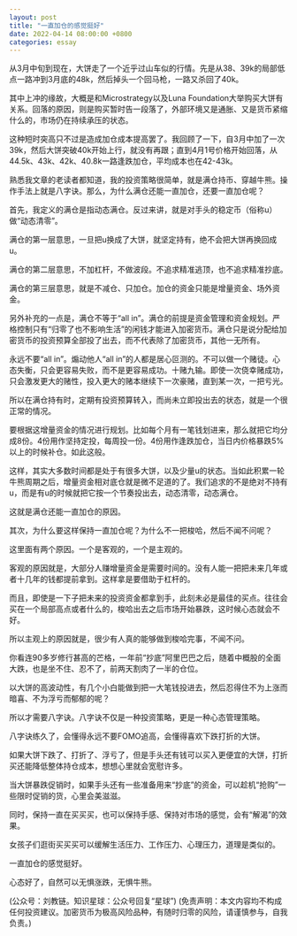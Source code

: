 ```yaml
---
layout: post
title: "一直加仓的感觉挺好"
date: 2022-04-14 08:00:00 +0800
categories: essay
---
```


从3月中旬到现在，大饼走了一个近乎过山车似的行情。先是从38、39k的局部低点一路冲到3月底的48k，然后掉头一个回马枪，一路又杀回了40k。

其中上冲的缘故，大概是和Microstrategy以及Luna Foundation大举购买大饼有关系。回落的原因，则是购买暂时告一段落了，外部环境又是通胀、又是货币紧缩什么的，市场仍在持续承压的状态。

这种短时突高只不过是造成加仓成本提高罢了。我回顾了一下，自3月中加了一次39k，然后大饼突破40k开始上行，就没有再跟；直到4月1号价格开始回落，从44.5k、43k、42k、40.8k一路逢跌加仓，平均成本也在42-43k。

熟悉我文章的老读者都知道，我的投资策略很简单，就是满仓持币、穿越牛熊。操作手法上就是八字诀。那么，为什么满仓还能一直加仓，还要一直加仓呢？

首先，我定义的满仓是指动态满仓。反过来讲，就是对手头的稳定币（俗称u）做“动态清零”。

满仓的第一层意思，一旦把u换成了大饼，就坚定持有，绝不会把大饼再换回成u。

满仓的第二层意思，不加杠杆，不做波段。不追求精准逃顶，也不追求精准抄底。

满仓的第三层意思，就是不减仓、只加仓。加仓的资金只能是增量资金、场外资金。

另外补充的一点是，满仓不等于“all in”。满仓的前提是资金管理和资金规划。严格控制只有“归零了也不影响生活”的闲钱才能进入加密货币。满仓只是说分配给加密货币的投资预算全部投了出去，而不代表除了加密货币，其他一无所有。

永远不要“all in”。煽动他人“all in”的人都是居心叵测的。不可以做一个赌徒。心态失衡，只会更容易失败，而不是更容易成功。十赌九输。即使一次侥幸赌成功，只会激发更大的赌性，投入更大的赌本继续下一次豪赌，直到某一次，一把亏光。

所以在满仓持有时，定期有投资预算转入，而尚未立即投出去的状态，就是一个很正常的情况。

要根据这增量资金的情况进行规划。比如每个月有一笔钱划进来，那么就把它均分成8份。4份用作坚持定投，每周投一份。4份用作逢跌加仓，当日内价格暴跌5%以上的时候补仓。如此这般。

这样，其实大多数时间都是处于有很多大饼，以及少量u的状态。当如此积累一轮牛熊周期之后，增量资金相对底仓就是微不足道的了。我们追求的不是绝对不持有u，而是有u的时候就把它按一个节奏投出去，动态清零，动态满仓。

这就是满仓还能一直加仓的原因。

其次，为什么要这样保持一直加仓呢？为什么不一把梭哈，然后不闻不问呢？

这里面有两个原因。一个是客观的，一个是主观的。

客观的原因就是，大部分人赚增量资金是需要时间的。没有人能一把把未来几年或者十几年的钱都提前拿到。这样拿是要借助于杠杆的。

而且，即使是一下子把未来的投资资金都拿到手，此刻未必是最佳的买点。往往会买在一个局部高点或者什么的，梭哈出去之后市场开始暴跌，这时候心态就会不好。

所以主观上的原因就是，很少有人真的能够做到梭哈完事，不闻不问。

你看连90多岁修行甚高的芒格，一年前“抄底”阿里巴巴之后，随着中概股的全面大跌，也是坐不住、忍不了，前两天割肉了一半的仓位。

以大饼的高波动性，有几个小白能做到把一大笔钱投进去，然后忍得住不为上涨而暗喜、不为浮亏而郁郁的呢？

所以才需要八字诀。八字诀不仅是一种投资策略，更是一种心态管理策略。

八字诀练久了，会懂得永远不要FOMO追高，会懂得喜欢下跌打折的大饼。

如果大饼下跌了、打折了、浮亏了，但是手头还有钱可以买入更便宜的大饼，打折买还能降低整体持仓成本，想想心里就会宽慰许多。

当大饼暴跌促销时，如果手头还有一些准备用来“抄底”的资金，可以趁机“抢购”一些限时促销的货，心里会美滋滋。

同时，保持一直在买买买，也可以保持手感、保持对市场的感觉，会有“解渴”的效果。

女孩子们逛街买买买可以缓解生活压力、工作压力、心理压力，道理是类似的。

一直加仓的感觉挺好。

心态好了，自然可以无惧涨跌，无惧牛熊。

(公众号：刘教链。知识星球：公众号回复“星球”)
(免责声明：本文内容均不构成任何投资建议。加密货币为极高风险品种，有随时归零的风险，请谨慎参与，自我负责。)